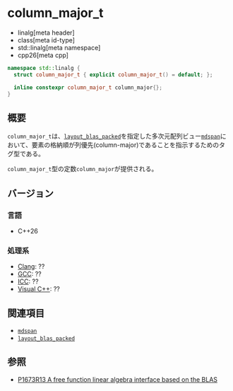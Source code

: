 # column_major_t
* linalg[meta header]
* class[meta id-type]
* std::linalg[meta namespace]
* cpp26[meta cpp]

```cpp
namespace std::linalg {
  struct column_major_t { explicit column_major_t() = default; };

  inline constexpr column_major_t column_major{};
}
```

## 概要
`column_major_t`は、[`layout_blas_packed`](layout_blas_packed.md)を指定した多次元配列ビュー[`mdspan`](/reference/mdspan/mdspan.md)において、要素の格納順が列優先(column-major)であることを指示するためのタグ型である。

`column_major_t`型の定数`column_major`が提供される。


## バージョン
### 言語
- C++26

### 処理系
- [Clang](/implementation.md#clang): ??
- [GCC](/implementation.md#gcc): ??
- [ICC](/implementation.md#icc): ??
- [Visual C++](/implementation.md#visual_cpp): ??


## 関連項目
- [`mdspan`](/reference/mdspan/mdspan.md)
- [`layout_blas_packed`](layout_blas_packed.md)


## 参照
- [P1673R13 A free function linear algebra interface based on the BLAS](https://www.open-std.org/jtc1/sc22/wg21/docs/papers/2023/p1673r13.html)
